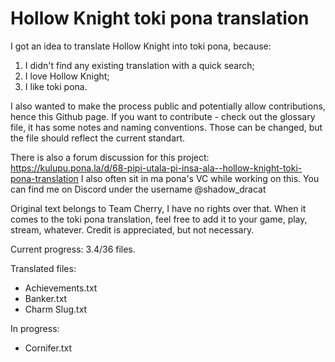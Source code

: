 # Hollow Knight toki pona translation

I got an idea to translate Hollow Knight into toki pona, because:
1) I didn't find any existing translation with a quick search;
2) I love Hollow Knight;
3) I like toki pona.

I also wanted to make the process public and potentially allow contributions, hence this Github page.
If you want to contribute - check out the glossary file, it has some notes and naming conventions. Those can be changed, but the file should reflect the current standart.

There is also a forum discussion for this project: https://kulupu.pona.la/d/68-pipi-utala-pi-insa-ala--hollow-knight-toki-pona-translation
I also often sit in ma pona's VC while working on this. You can find me on Discord under the username @shadow_dracat

Original text belongs to Team Cherry, I have no rights over that.
When it comes to the toki pona translation, feel free to add it to your game, play, stream, whatever. Credit is appreciated, but not necessary.

Current progress: 3.4/36 files.

Translated files:
- Achievements.txt
- Banker.txt
- Charm Slug.txt

In progress:
- Cornifer.txt
